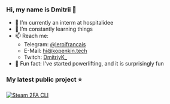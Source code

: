 ### Hi, my name is Dmitrii 👋

- 🏥 I’m currently an interm at hospitalidee
- 🌱 I’m constantly learning things
- 📫 Reach me:
  - Telegram: [@leroifrancais](https://t.me/leroifrancais)
  - E-Mail: [hi@kopenkin.tech](mailto:hi@kopenkin.tech)
  - Twitch: [DmitriyK_](https://twitch.tv/dmitriyk_)
- 💪 Fun fact: I've started powerlifting, and it is surprisingly fun
### My latest public project ⭐
[![Steam 2FA CLI](https://github-readme-stats.vercel.app/api/pin/?show_owner=true&username=kopenkinda&repo=steam-2fa-cli&title_color=2d77dc&icon_color=2d77dc&text_color=8b949e&bg_color=00000000)](https://github.com/kopenkinda/steam-2fa-cli)
